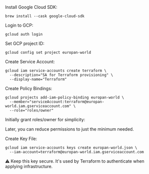 Install Google Cloud SDK:
```shell
brew install --cask google-cloud-sdk
```

Login to GCP:
```shell
gcloud auth login
```

Set GCP project ID:
```shell
gcloud config set project europan-world
```

Create Service Account:
```shell
gcloud iam service-accounts create terraform \
  --description="SA for Terraform provisioning" \
  --display-name="Terraform"
```

Create Policy Bindings:
```shell
gcloud projects add-iam-policy-binding europan-world \
  --member="serviceAccount:terraform@europan-world.iam.gserviceaccount.com" \
  --role="roles/owner"
```
Initially grant roles/owner for simplicity:

Later, you can reduce permissions to just the minimum needed.


Create Key File:
```shell
gcloud iam service-accounts keys create europan-world.json \
  --iam-account=terraform@europan-world.iam.gserviceaccount.com
```
⚠️ Keep this key secure. It's used by Terraform to authenticate when applying infrastructure.